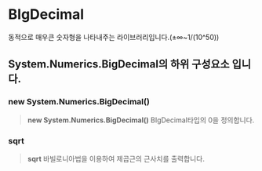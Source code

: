 # BIgDecimal

동적으로 매우큰 숫자형을 나타내주는 라이브러리입니다.(±∞~1/(10^50))

## System.Numerics.BigDecimal의 하위 구성요소 입니다.


### new System.Numerics.BigDecimal()
>**new System.Numerics.BigDecimal()** BIgDecimal타입의 0을 정의합니다.

### sqrt
>**sqrt** 바빌로니아법을 이용하여 제곱근의 근사치를 출력합니다.
  
